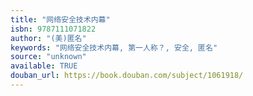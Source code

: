 ```yaml
---
title: "网络安全技术内幕"
isbn: 9787111071822
author: "(美)匿名"
keywords: "网络安全技术内幕, 第一人称？, 安全, 匿名"
source: "unknown"
available: TRUE
douban_url: https://book.douban.com/subject/1061918/
---
```

